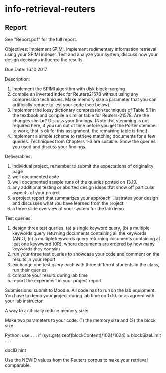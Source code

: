 # info-retrieval-reuters

## Report
See "Report.pdf" for the full report. 

Objectives: Implement SPIMI. Implement rudimentary information retrieval using your SPIMI indexer. Test and
analyze your system, discuss how your design decisions influence the results.

Due Date: 16.10.2017

Description:
1. implement the SPIMI algorithm with disk block merging
2. compile an inverted index for Reuters21578 without using any compression techniques. Make memory size a
parameter that you can artificially reduce to test your code (see below).
3. implement the lossy dictionary compression techniques of Table 5.1 in the textbook and compile a similar table
for Reuters-21578. Are the changes similar? Discuss your findings. (Note that stemming is not required here,
if you run out of time before you get the Porter stemmer to work, that is ok for this assignment, the remaining
table is fine.)
4. implement a simple scheme to retrieve matching documents for a few queries. Techniques from Chapters 1-3 are
suitable. Show the queries you used and discuss your findings.

Deliverables:
1. individual project, remember to submit the expectations of originality page
2. well documented code
3. well documented sample runs of the queries posted on 13.10.
4. any additional testing or aborted design ideas that show off particular aspects of your project
5. a project report that summarizes your approach, illustrates your design and discusses what you have learned
from the project
6. a three slide overview of your system for the lab demo

Test queries:
1. design three test queries:
  (a) a single keyword query,
  (b) a multiple keywords query returning documents containing all the keywords (AND),
  (c) a multiple keywords query returning documents containing at leat one keywword (OR), where documents
  are ordered by how many keywords they contain)
2. run your three test queries to showcase your code and comment on the results in your report
3. exchange one test query each with three different students in the class, run their queries
4. compare your results during lab time
5. report the experiment in your project report

Submissions: submit to Moodle. All code has to run on the lab equipment. You have to demo your project during
lab time on 17.10. or as agreed with your lab instructor.

A way to artificially reduce memory size:

Make two parameters to your code: (1) the memory size and (2) the block size

Python: use
. . . if (sys.getsizeof(blockContent)/1024/1024) ≥ blockSizeLimit . . .

docID hint

Use the NEWID values from the Reuters corpus to make your retrieval comparable.
